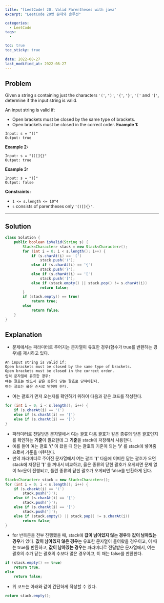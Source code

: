 ```yaml
---
title: "[LeetCode] 20. Valid Parentheses with java"
excerpt: "LeetCode 20번 문제와 솔루션"

categories:
  - LeetCode
tags:
  - 

toc: true
toc_sticky: true
 
date: 2022-08-27
last_modified_at: 2022-08-27
---
```

## **Problem**
Given a string s containing just the characters `'('`, `')'`, `'{'`, `'}'`, `'['` and `']'`, determine if the input string is valid.

An input string is valid if:
- Open brackets must be closed by the same type of brackets.
- Open brackets must be closed in the correct order.
**Example 1:**
```
Input: s = "()"
Output: true
```
**Example 2:**
```
Input: s = "()[]{}"
Output: true
```
**Example 3:**
```
Input: s = "(]"
Output: false
```
**Constraints:**
- `1 <= s.length <= 10^4`
- `s` consists of parentheses only `'()[]{}'`.

---
## **Solution**
```java
class Solution {
    public boolean isValid(String s) {
        Stack<Character> stack = new Stack<Character>();
        for (int i = 0; i < s.length(); i++) {
            if (s.charAt(i) == '(')
                stack.push(')');
            else if (s.charAt(i) == '{')
                stack.push('}');
            else if (s.charAt(i) == '[')
                stack.push(']');
            else if (stack.empty() || stack.pop() != s.charAt(i))
                return false;
        }
        if (stack.empty() == true)
            return true;
        else
            return false;
    }    
}
```
## **Explanation**
- 문제에서는 파라미터로 주어지는 문자열이 유효한 경우(함수가 true를 반환하는 경우)를 제시하고 있다.
```
An input string is valid if:
Open brackets must be closed by the same type of brackets.
Open brackets must be closed in the correct order.
입력 문자열이 유효한 경우:
여는 괄호는 반드시 같은 종류의 닫는 괄호로 닫혀야한다.
여는 괄호는 옳은 순서로 닫혀야 한다.
```
- 여는 괄호가 먼저 오는지를 확인하기 위하여 다음과 같은 코드를 작성한다.
```java
for (int i = 0; i < s.length(); i++) {
    if (s.charAt(i) == '(')
    else if (s.charAt(i) == '{')
    else if (s.charAt(i) == '[')
}
```
- 파라미터로 전달받은 문자열에서 여는 괄호 다음 괄호가 같은 종류의 닫은 괄호인지를 확인하는 **기준**이 필요한데 그 **기준**을 stack에 저장해서 사용한다.
- 예를 들어 여는 괄호 **'('** 이 왔을 때 닫는 괄호의 기준이 되는 **')'** 를 stack에 넣어줌으로써 기준을 마련한다.
- 만약 파라미터로 주어진 문자열에서 여는 괄호 **'('** 다음에 어떠한 닫는 괄호가 오면 stack에 저장된 **')'** 를 꺼내서 비교하고, 옳은 종류의 닫힌 괄호가 오게되면 문제 없이 for문이 진행되고, 틀린 종류의 닫힌 괄호가 오게되면 false를 반환하게 된다.
```java
Stack<Character> stack = new Stack<Character>();
for (int i = 0; i < s.length(); i++) {
    if (s.charAt(i) == '(')
        stack.push(')');
    else if (s.charAt(i) == '{')
        stack.push('}');
    else if (s.charAt(i) == '[')
        stack.push(']');
    else if (stack.empty() || stack.pop() != s.charAt(i))
        return false;
}
```
- for 반복문을 전부 진행했을 때, stack에 **값이 남아있지 않는 경우**와 **값이 남아있는 경우**가 있다. **값이 남아있지 않은 경우**는 유효한 문자열이 들어왔을 경우이고, 이 때는 true를 반환하고, **값이 남아있는 경우**는 파라미터로 전달받은 문자열에서, 여는 괄호의 수가 닫는 괄호의 수보다 많은 경우이고, 이 때는 false를 반환한다.
```java
if (stack.empty() == true)
    return true;
else
    return false;
```
- 위 코드는 아래와 같이 간단하게 작성할 수 있다.
```java
return stack.empty();
```